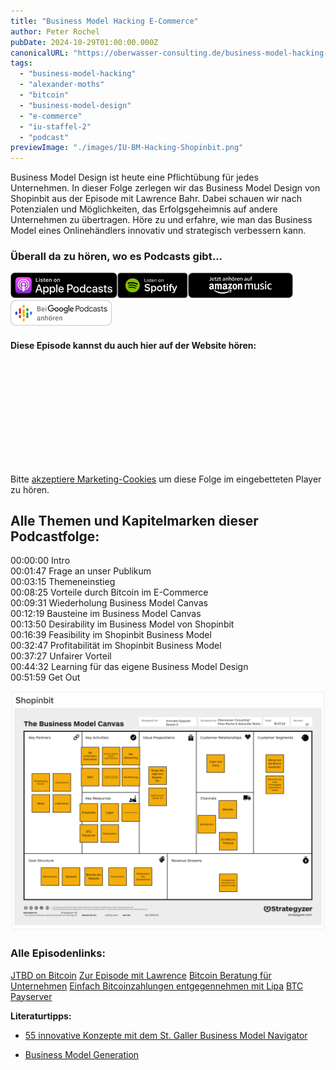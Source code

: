 ```yaml
---
title: "Business Model Hacking E-Commerce"
author: Peter Rochel
pubDate: 2024-10-29T01:00:00.000Z
canonicalURL: "https://oberwasser-consulting.de/business-model-hacking-e-commerce"
tags:
  - "business-model-hacking"
  - "alexander-moths"
  - "bitcoin"
  - "business-model-design"
  - "e-commerce"
  - "iu-staffel-2"
  - "podcast"
previewImage: "./images/IU-BM-Hacking-Shopinbit.png"
---
```


Business Model Design ist heute eine Pflichtübung für jedes Unternehmen. In dieser Folge zerlegen wir das Business Model Design von Shopinbit aus der Episode mit Lawrence Bahr. Dabei schauen wir nach Potenzialen und Möglichkeiten, das Erfolgsgeheimnis auf andere Unternehmen zu übertragen. Höre zu und erfahre, wie man das Business Model eines Onlinehändlers innovativ und strategisch verbessern kann.

### Überall da zu hören, wo es Podcasts gibt...

[![](images/listen-on-apple-podcast.png)](https://podcasts.apple.com/us/podcast/business-model-hacking-e-commerce/id1354901024?i=1000570141455&itsct=podcast_box&itscg=30200&ls=1)[![](images/listen-on-spotify.png)](https://open.spotify.com/episode/1wEJTiaNm3qWILxavE4LRe?si=LENI-V3HQtKOyZJd1EUStQ)[![](images/ListenOn_AmazonMusic_button_Black_RGB_5X_DE-300x73.png)](https://music.amazon.de/podcasts/4838bd28-7b97-4912-80cb-de39a6c75654/episodes/95f979f9-3f2d-4a6f-b0b3-bc6f2b86908f/innovate-upgrade-business-model-hacking-e-commerce)[![jobs to be done podcast](images/DE_Google_Podcasts_Badge_8x-300x76.png)](https://podcasts.google.com?feed=aHR0cHM6Ly96dW04cnkucG9kY2FzdGVyLmRlL29iZXJ3YXNzZXIucnNz&episode=cG9kLWI4MmZkZDcwNmU0YTM2ODNmYzY2NjFhMzg0)

#### Diese Episode kannst du auch hier auf der Website hören:

<iframe data-cookie-consent="marketing" data-cookieblock-src="https://embed.podcasts.apple.com/us/podcast/business-model-hacking-e-commerce/id1354901024?i=1000570141455&amp;itsct=podcast_box_player&amp;itscg=30200&amp;ls=1&amp;theme=auto" height="175px" frameborder="0" sandbox="allow-forms allow-popups allow-same-origin allow-scripts allow-top-navigation-by-user-activation" allow="autoplay *; encrypted-media *; clipboard-write" style="width: 100%; max-width: 660px; overflow: hidden; border-radius: 10px; background-color: transparent;"></iframe>

<div class="cookieconsent-optout-marketing">
  Bitte <a href="javascript:Cookiebot.renew()">akzeptiere Marketing-Cookies</a> um diese Folge im eingebetteten Player zu hören.
</div>

## Alle Themen und Kapitelmarken dieser Podcastfolge:

00:00:00 Intro<br>
00:01:47 Frage an unser Publikum<br>
00:03:15 Themeneinstieg<br>
00:08:25 Vorteile durch Bitcoin im E-Commerce<br>
00:09:31 Wiederholung Business Model Canvas<br>
00:12:19 Bausteine im Business Model Canvas<br>
00:13:50 Desirability im Business Model von Shopinbit<br>
00:16:39 Feasibility im Shopinbit Business Model<br>
00:32:47 Profitabilität im Shopinbit Business Model<br>
00:37:27 Unfairer Vorteil<br>
00:44:32 Learning für das eigene Business Model Design<br>
00:51:59 Get Out

![Business Model Canvas Innovation Beispiel E-Commerce Bitcoin](./images/IU-BM-Hacking-Shopinbit.png "Business Model Canvas Beispiel Boitcoin")

### Alle Episodenlinks:

[JTBD on Bitcoin](https://oberwasser-consulting.de/open-source-jtbd-research/)
[Zur Episode mit Lawrence](https://oberwasser-consulting.de/shopinbit-unfair-advantage/)
[Bitcoin Beratung für Unternehmen](https://consulting-bitcoin.de)
[Einfach Bitcoinzahlungen entgegennehmen mit Lipa](https://getlipa.com)
[BTC Payserver](https://btcpayserver.org)

**Literaturtipps:**

- [55 innovative Konzepte mit dem St. Galler Business Model Navigator](http://amzn.to/2FotRLX)

- [Business Model Generation](https://amzn.to/2pKfnAu)
